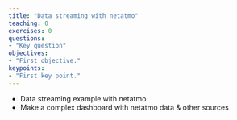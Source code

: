```yaml
---
title: "Data streaming with netatmo"
teaching: 0
exercises: 0
questions:
- "Key question"
objectives:
- "First objective."
keypoints:
- "First key point."
---
```


- Data streaming example with netatmo
- Make a complex dashboard with netatmo data & other sources
